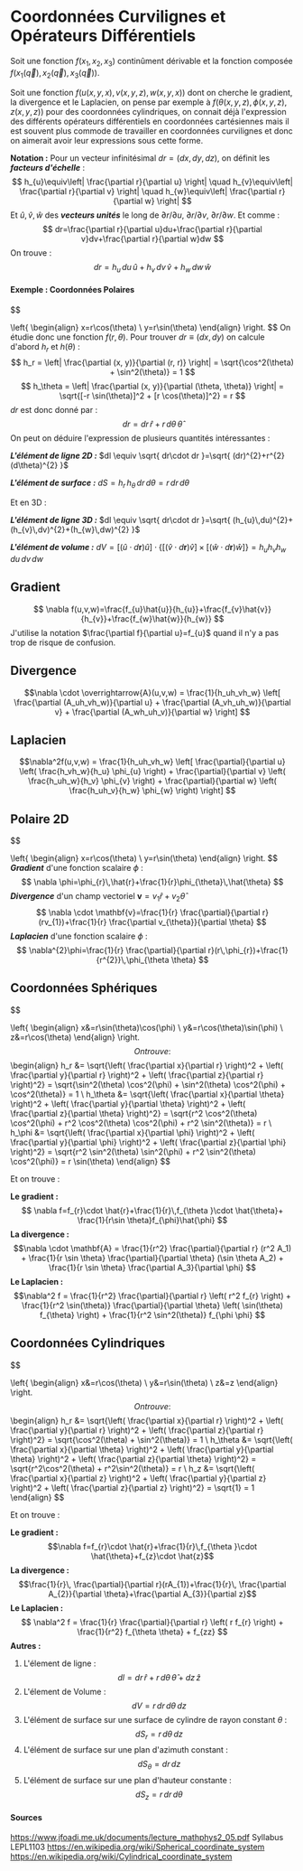# Coordonnées Curvilignes et Opérateurs Différentiels

Soit une fonction $f(x_{1},x_{2},x_{3})$ continûment dérivable et la fonction composée $f(x_{1}(\overrightarrow{q}),x_{2}(\overrightarrow{q}),x_{3}(\overrightarrow{q}))$.

Soit une fonction $f(u(x,y,x),v(x,y,z),w(x,y,x))$ dont on cherche le gradient, la divergence et le Laplacien, on pense par exemple à $f(\theta(x,y,z),\phi(x,y,z),z(x,y,z))$ pour des coordonnées cylindriques, on connait déjà l'expression des différents opérateurs différentiels en coordonnées cartésiennes mais il est souvent plus commode de travailler en coordonnées curvilignes et donc on aimerait avoir leur expressions sous cette forme. 

**Notation :**
Pour un vecteur infinitésimal $dr=(dx,dy,dz)$, on définit les ***facteurs d'échelle*** :
$$
h_{u}\equiv\left| \frac{\partial r}{\partial u} \right| \quad h_{v}\equiv\left| \frac{\partial r}{\partial v} \right| \quad h_{w}\equiv\left| \frac{\partial r}{\partial w} \right|
$$
Et $\hat{u},\hat{v},\hat{w}$ des ***vecteurs unités*** le long de $\partial r/\partial u$,  $\partial r/\partial v$, $\partial r/\partial w$. Et comme :
$$
dr=\frac{\partial r}{\partial u}du+\frac{\partial r}{\partial v}dv+\frac{\partial r}{\partial w}dw
$$
On trouve :
$$
dr=h_{u}\,du\,\hat{u}+h_{v}\,dv\,\hat{v}+h_{w}\,dw\,\hat{w}
$$
#### Exemple : Coordonnées Polaires
$$

\left\{
\begin{align}
x=r\cos(\theta) \\
y=r\sin(\theta)
\end{align}
\right.
$$
On étudie donc une fonction $f(r,\theta)$.
Pour trouver $dr \equiv(dx,dy)$ on calcule d'abord $h_{r}$ et $h(\theta)$ :
$$
h_r = \left| \frac{\partial (x, y)}{\partial (r, r)} \right| = \sqrt{\cos^2(\theta) + \sin^2(\theta)} = 1
$$
$$
h_\theta = \left| \frac{\partial (x, y)}{\partial (\theta, \theta)} \right| = \sqrt{[-r \sin(\theta)]^2 + [r \cos(\theta)]^2} = r
$$
$dr$ est donc donné par :
$$
dr = dr \, \hat{r} + r \, d\theta \, \hat{\theta}
$$
On peut on déduire l'expression de plusieurs quantités intéressantes :

***L'élément de ligne 2D :*** $dl \equiv \sqrt{ dr\cdot dr }=\sqrt{ (dr)^{2}+r^{2}(d\theta)^{2} }$

***L'élément de surface :*** $dS=h_{r}\,h_{\theta}\,dr\,d\theta=r\,dr\,d\theta$

Et en 3D :

***L'élément de ligne 3D :*** $dl \equiv \sqrt{ dr\cdot dr }=\sqrt{ (h_{u}\,du)^{2}+(h_{v}\,dv)^{2}+(h_{w}\,dw)^{2} }$

***L'élément de volume :*** $dV = \left[ (\hat{u} \cdot d\mathbf{r})\hat{u} \right] \cdot \left\{ \left[ (\hat{v} \cdot d\mathbf{r})\hat{v} \right] \times \left[ (\hat{w} \cdot d\mathbf{r})\hat{w} \right] \right\} = h_uh_vh_w \, du \, dv \, dw$

## Gradient
$$
\nabla f(u,v,w)=\frac{f_{u}\hat{u}}{h_{u}}+\frac{f_{v}\hat{v}}{h_{v}}+\frac{f_{w}\hat{w}}{h_{w}}
$$
J'utilise la notation $\frac{\partial f}{\partial u}=f_{u}$ quand il n'y a pas trop de risque de confusion.
## Divergence
$$\nabla \cdot \overrightarrow{A}(u,v,w) = \frac{1}{h_uh_vh_w} \left[ \frac{\partial (A_uh_vh_w)}{\partial u} + \frac{\partial (A_vh_uh_w)}{\partial v} + \frac{\partial (A_wh_uh_v)}{\partial w} \right] $$
## Laplacien
$$\nabla^2f(u,v,w) = \frac{1}{h_uh_vh_w} \left[ \frac{\partial}{\partial u} \left( \frac{h_vh_w}{h_u} \phi_{u} \right) + \frac{\partial}{\partial v} \left( \frac{h_uh_w}{h_v} \phi_{v} \right) + \frac{\partial}{\partial w} \left( \frac{h_uh_v}{h_w} \phi_{w} \right) \right] $$
## Polaire 2D
$$

\left\{
\begin{align}
x=r\cos(\theta) \\
y=r\sin(\theta)
\end{align}
\right.
$$
***Gradient*** d'une fonction scalaire $\phi$ :
$$
\nabla \phi=\phi_{r}\,\hat{r}+\frac{1}{r}\phi_{\theta}\,\hat{\theta}
$$
***Divergence*** d'un champ vectoriel $\mathbf{v}=v_{1}\hat{r}+v_{2}\hat{\theta}$
$$
\nabla \cdot \mathbf{v}=\frac{1}{r} \frac{\partial}{\partial r}(rv_{1})+\frac{1}{r} \frac{\partial v_{\theta}}{\partial \theta}
$$
***Laplacien*** d'une fonction scalaire $\phi$ :
$$
\nabla^{2}\phi=\frac{1}{r} \frac{\partial}{\partial r}(r\,\phi_{r})+\frac{1}{r^{2}}\,\phi_{\theta \theta}
$$

## Coordonnées Sphériques
$$

\left\{
\begin{align}
x&=r\sin(\theta)\cos(\phi) \\
y&=r\cos(\theta)\sin(\phi) \\
z&=r\cos(\theta)
\end{align}
\right.
$$
On trouve :
$$ 
\begin{align}
h_r &= \sqrt{\left( \frac{\partial x}{\partial r} \right)^2 + \left( \frac{\partial y}{\partial r} \right)^2 + \left( \frac{\partial z}{\partial r} \right)^2} = \sqrt{\sin^2(\theta) \cos^2(\phi) + \sin^2(\theta) \cos^2(\phi) + \cos^2(\theta)} = 1 \\
h_\theta &= \sqrt{\left( \frac{\partial x}{\partial \theta} \right)^2 + \left( \frac{\partial y}{\partial \theta} \right)^2 + \left( \frac{\partial z}{\partial \theta} \right)^2} = \sqrt{r^2 \cos^2(\theta) \cos^2(\phi) + r^2 \cos^2(\theta) \cos^2(\phi) + r^2 \sin^2(\theta)} = r \\
h_\phi &= \sqrt{\left( \frac{\partial x}{\partial \phi} \right)^2 + \left( \frac{\partial y}{\partial \phi} \right)^2 + \left( \frac{\partial z}{\partial \phi} \right)^2} = \sqrt{r^2 \sin^2(\theta) \sin^2(\phi) + r^2 \sin^2(\theta) \cos^2(\phi)} = r \sin(\theta)
\end{align}
 $$

Et on trouve :

**Le gradient :**
$$
\nabla f=f_{r}\cdot \hat{r}+\frac{1}{r}\,f_{\theta }\cdot \hat{\theta}+ \frac{1}{r\sin \theta}f_{\phi}\hat{\phi}
$$
**La divergence :**
$$\nabla \cdot \mathbf{A} = \frac{1}{r^2} \frac{\partial}{\partial r} (r^2 A_1) + \frac{1}{r \sin \theta} \frac{\partial}{\partial \theta} (\sin \theta A_2) + \frac{1}{r \sin \theta} \frac{\partial A_3}{\partial \phi} $$
**Le Laplacien :**
$$\nabla^2 f = \frac{1}{r^2} \frac{\partial}{\partial r} \left( r^2 f_{r} \right) + \frac{1}{r^2 \sin(\theta)} \frac{\partial}{\partial \theta} \left( \sin(\theta) f_{\theta} \right) + \frac{1}{r^2 \sin^2(\theta)} f_{\phi \phi} $$
## Coordonnées Cylindriques
$$

\left\{
\begin{align}
x&=r\cos(\theta) \\
y&=r\sin(\theta) \\
z&=z
\end{align}
\right.
$$
On trouve :
$$ 
\begin{align}
h_r &= \sqrt{\left( \frac{\partial x}{\partial r} \right)^2 + \left( \frac{\partial y}{\partial r} \right)^2 + \left( \frac{\partial z}{\partial r} \right)^2} = \sqrt{\cos^2(\theta) + \sin^2(\theta)} = 1 \\
h_\theta &= \sqrt{\left( \frac{\partial x}{\partial \theta} \right)^2 + \left( \frac{\partial y}{\partial \theta} \right)^2 + \left( \frac{\partial z}{\partial \theta} \right)^2} = \sqrt{r^2\cos^2(\theta) + r^2\sin^2(\theta)} = r \\
h_z &= \sqrt{\left( \frac{\partial x}{\partial z} \right)^2 + \left( \frac{\partial y}{\partial z} \right)^2 + \left( \frac{\partial z}{\partial z} \right)^2} = \sqrt{1} = 1
\end{align}
 $$

Et on trouve :

**Le gradient :**
$$\nabla f=f_{r}\cdot \hat{r}+\frac{1}{r}\,f_{\theta }\cdot \hat{\theta}+f_{z}\cdot \hat{z}$$
**La divergence :**
$$\frac{1}{r}\, \frac{\partial}{\partial r}(rA_{1})+\frac{1}{r}\, \frac{\partial A_{2}}{\partial \theta}+\frac{\partial A_{3}}{\partial z}$$
**Le Laplacien :**
$$ \nabla^2 f = \frac{1}{r} \frac{\partial}{\partial r} \left( r f_{r} \right) + \frac{1}{r^2} f_{\theta \theta} + f_{zz} $$
**Autres :**
1. L'élement de ligne :
$$
dl = dr \, \hat{r} + r \, d\theta \, \hat{\theta} + dz \, \hat{z}
$$
2. L'élement de Volume :
$$
dV = r \, dr \, d\theta \, dz
$$
3. L'élément de surface sur une surface de cylindre de rayon constant $\theta$ :
$$
dS_{r} = r \, d\theta \, dz
$$
4. L'élément de surface sur une plan d'azimuth constant :
$$
dS_{\theta} = dr \, dz
$$
5. L'élément de surface sur une plan d'hauteur constante :
$$
dS_{z}=r\,dr\,d\theta
$$





#### Sources
https://www.jfoadi.me.uk/documents/lecture_mathphys2_05.pdf
Syllabus LEPL1103
https://en.wikipedia.org/wiki/Spherical_coordinate_system
https://en.wikipedia.org/wiki/Cylindrical_coordinate_system